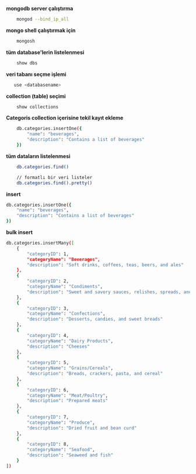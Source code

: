 **mongodb server çalıştırma**
```bash
    mongod --bind_ip_all
```

**mongo shell çalıştırmak için**
```bash
    mongosh
```


**tüm database'lerin listelenmesi**
```bash
    show dbs
```

**veri tabanı seçme işlemi**
```bash
   use <databasename>
```

**collection (table) seçimi**
```bash
    show collections
```

**Categoris collection içerisine tekil kayıt ekleme**
```bash
    db.categories.insertOne({
        "name": "beverages",
        "description": "Contains a list of beverages"
    })
```

**tüm dataların listelenmesi**
```bash 
    db.categories.find()

    // formatlı bir veri listeler
    db.categories.find().pretty()
```


**insert**

```bash 
db.categories.insertOne({
    "name": "beverages",
    "description": "Contains a list of beverages"
})
```

**bulk insert**

```bash 
db.categories.insertMany([
    {
        "categoryID": 1,
        "categoryName": "Beverages",
        "description": "Soft drinks, coffees, teas, beers, and ales"
    },
    {
        "categoryID": 2,
        "categoryName": "Condiments",
        "description": "Sweet and savory sauces, relishes, spreads, and seasonings"
    },
    {
        "categoryID": 3,
        "categoryName": "Confections",
        "description": "Desserts, candies, and sweet breads"
    },
    {
        "categoryID": 4,
        "categoryName": "Dairy Products",
        "description": "Cheeses"
    },
    {
        "categoryID": 5,
        "categoryName": "Grains/Cereals",
        "description": "Breads, crackers, pasta, and cereal"
    },
    {
        "categoryID": 6,
        "categoryName": "Meat/Poultry",
        "description": "Prepared meats"
    },
    {
        "categoryID": 7,
        "categoryName": "Produce",
        "description": "Dried fruit and bean curd"
    },
    {
        "categoryID": 8,
        "categoryName": "Seafood",
        "description": "Seaweed and fish"
    }
])
```
 